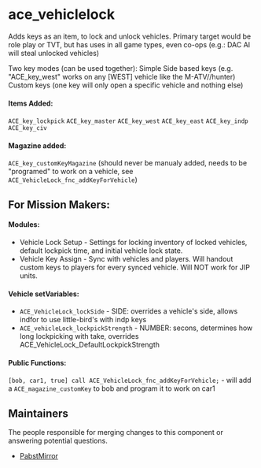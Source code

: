 ace_vehiclelock
===============

Adds keys as an item, to lock and unlock vehicles.
Primary target would be role play or TVT, but has uses in all game types, even co-ops (e.g.: DAC AI will steal unlocked vehicles)

Two key modes (can be used together):
Simple Side based keys (e.g. "ACE_key_west" works on any [WEST] vehicle like the M-ATV//hunter)
Custom keys (one key will only open a specific vehicle and nothing else)

#### Items Added:

`ACE_key_lockpick`
`ACE_key_master`
`ACE_key_west`
`ACE_key_east`
`ACE_key_indp`
`ACE_key_civ`

#### Magazine added:
`ACE_key_customKeyMagazine` (should never be manualy added, needs to be "programed" to work on a vehicle, see `ACE_VehicleLock_fnc_addKeyForVehicle`)

## For Mission Makers:

#### Modules:
* Vehicle Lock Setup - Settings for locking inventory of locked vehicles, default lockpick time, and initial vehicle lock state.
* Vehicle Key Assign - Sync with vehicles and players.  Will handout custom keys to players for every synced vehicle.  Will NOT work for JIP units.

#### Vehicle setVariables:
* `ACE_VehicleLock_lockSide` - SIDE: overrides a vehicle's side, allows indfor to use little-bird's with indp keys
* `ACE_vehicleLock_lockpickStrength` - NUMBER: secons, determines how long lockpicking with take, overrides ACE_VehicleLock_DefaultLockpickStrength

#### Public Functions:
`[bob, car1, true] call ACE_VehicleLock_fnc_addKeyForVehicle;` - will add a `ACE_magazine_customKey` to bob and program it to work on car1

## Maintainers

The people responsible for merging changes to this component or answering potential questions.

- [PabstMirror](https://github.com/PabstMirror)

